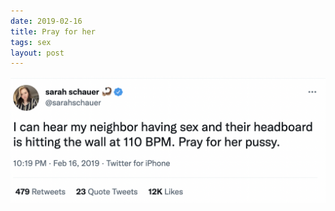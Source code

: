 ```yaml
---
date: 2019-02-16
title: Pray for her
tags: sex
layout: post
---
```


![prayforher](https://raw.githubusercontent.com/muneer78/muneer78.github.io/master/images/prayforher.png)